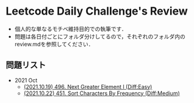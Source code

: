 # Leetcode Daily Challenge's Review

- 個人的な単なるモチベ維持目的での執筆です．  
- 問題は各日付ごとにフォルダ分けしてるので，それぞれのフォルダ内のreview.mdを参照してください．  

## 問題リスト

- 2021 Oct
  - [(2021.10.19) 496. Next Greater Element I (Diff:Easy)](2021Oct/Day19/review.md)  
  - [(2021.10.22) 451. Sort Characters By Frequency (Diff:Medium)](2021Oct/Day22/review.md)  
